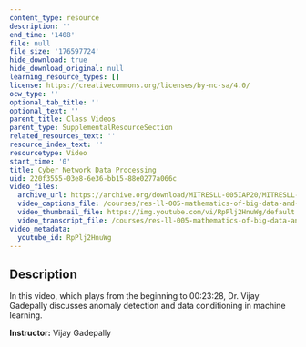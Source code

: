 ```yaml
---
content_type: resource
description: ''
end_time: '1408'
file: null
file_size: '176597724'
hide_download: true
hide_download_original: null
learning_resource_types: []
license: https://creativecommons.org/licenses/by-nc-sa/4.0/
ocw_type: ''
optional_tab_title: ''
optional_text: ''
parent_title: Class Videos
parent_type: SupplementalResourceSection
related_resources_text: ''
resource_index_text: ''
resourcetype: Video
start_time: '0'
title: Cyber Network Data Processing
uid: 220f3555-03e8-6e36-bb15-88e0277a066c
video_files:
  archive_url: https://archive.org/download/MITRESLL-005IAP20/MITRESLL-005IAP20_ses02_300k.mp4
  video_captions_file: /courses/res-ll-005-mathematics-of-big-data-and-machine-learning-january-iap-2020/af4effae31f4519682b21dfa4df9e30a_RpPlj2HnuWg.vtt
  video_thumbnail_file: https://img.youtube.com/vi/RpPlj2HnuWg/default.jpg
  video_transcript_file: /courses/res-ll-005-mathematics-of-big-data-and-machine-learning-january-iap-2020/1d360cf2e7cba564583a9a5f182083cc_RpPlj2HnuWg.pdf
video_metadata:
  youtube_id: RpPlj2HnuWg
---
```


Description
-----------

In this video, which plays from the beginning to 00:23:28, Dr. Vijay Gadepally discusses anomaly detection and data conditioning in machine learning.

**Instructor:** Vijay Gadepally

